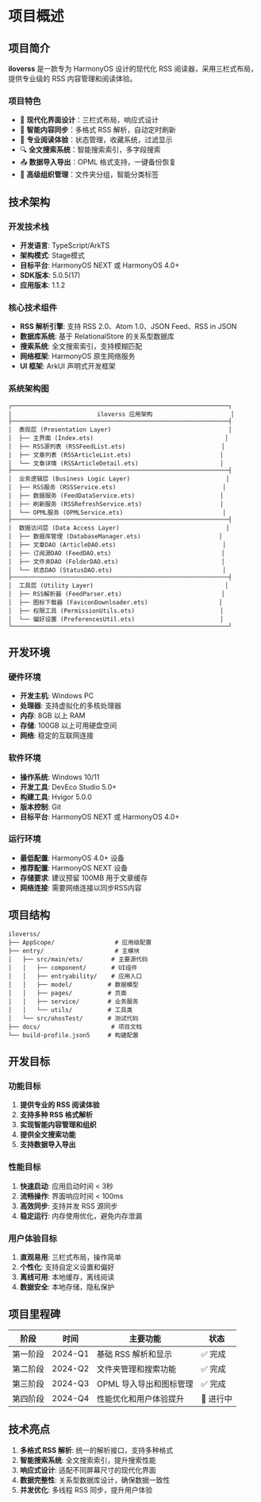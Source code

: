 # 项目概述

## 项目简介

**iloverss** 是一款专为 HarmonyOS 设计的现代化 RSS 阅读器，采用三栏式布局，提供专业级的 RSS 内容管理和阅读体验。

### 项目特色
- 🎨 **现代化界面设计**：三栏式布局，响应式设计
- 🔄 **智能内容同步**：多格式 RSS 解析，自动定时刷新
- 📖 **专业阅读体验**：状态管理，收藏系统，过滤显示
- 🔍 **全文搜索系统**：智能搜索索引，多字段搜索
- 📤 **数据导入导出**：OPML 格式支持，一键备份恢复
- 🎯 **高级组织管理**：文件夹分组，智能分类标签

## 技术架构

### 开发技术栈
- **开发语言**: TypeScript/ArkTS
- **架构模式**: Stage模式
- **目标平台**: HarmonyOS NEXT 或 HarmonyOS 4.0+
- **SDK版本**: 5.0.5(17)
- **应用版本**: 1.1.2

### 核心技术组件
- **RSS 解析引擎**: 支持 RSS 2.0、Atom 1.0、JSON Feed、RSS in JSON
- **数据库系统**: 基于 RelationalStore 的关系型数据库
- **搜索系统**: 全文搜索索引，支持模糊匹配
- **网络框架**: HarmonyOS 原生网络服务
- **UI 框架**: ArkUI 声明式开发框架

### 系统架构图
```
┌─────────────────────────────────────────────────────────────┐
│                        iloverss 应用架构                      │
├─────────────────────────────────────────────────────────────┤
│  表现层 (Presentation Layer)                                 │
│  ├── 主界面 (Index.ets)                                     │
│  ├── RSS源列表 (RSSFeedList.ets)                           │
│  ├── 文章列表 (RSSArticleList.ets)                         │
│  └── 文章详情 (RSSArticleDetail.ets)                       │
├─────────────────────────────────────────────────────────────┤
│  业务逻辑层 (Business Logic Layer)                           │
│  ├── RSS服务 (RSSService.ets)                              │
│  ├── 数据服务 (FeedDataService.ets)                        │
│  ├── 刷新服务 (RSSRefreshService.ets)                      │
│  └── OPML服务 (OPMLService.ets)                            │
├─────────────────────────────────────────────────────────────┤
│  数据访问层 (Data Access Layer)                              │
│  ├── 数据库管理 (DatabaseManager.ets)                      │
│  ├── 文章DAO (ArticleDAO.ets)                              │
│  ├── 订阅源DAO (FeedDAO.ets)                               │
│  ├── 文件夹DAO (FolderDAO.ets)                             │
│  └── 状态DAO (StatusDAO.ets)                               │
├─────────────────────────────────────────────────────────────┤
│  工具层 (Utility Layer)                                     │
│  ├── RSS解析器 (FeedParser.ets)                            │
│  ├── 图标下载器 (FaviconDownloader.ets)                    │
│  ├── 权限工具 (PermissionUtils.ets)                        │
│  └── 偏好设置 (PreferencesUtil.ets)                        │
└─────────────────────────────────────────────────────────────┘
```

## 开发环境

### 硬件环境
- **开发主机**: Windows PC
- **处理器**: 支持虚拟化的多核处理器
- **内存**: 8GB 以上 RAM
- **存储**: 100GB 以上可用硬盘空间
- **网络**: 稳定的互联网连接

### 软件环境
- **操作系统**: Windows 10/11
- **开发工具**: DevEco Studio 5.0+
- **构建工具**: Hvigor 5.0.0
- **版本控制**: Git
- **目标平台**: HarmonyOS NEXT 或 HarmonyOS 4.0+

### 运行环境
- **最低配置**: HarmonyOS 4.0+ 设备
- **推荐配置**: HarmonyOS NEXT 设备
- **存储要求**: 建议预留 100MB 用于文章缓存
- **网络连接**: 需要网络连接以同步RSS内容

## 项目结构

```
iloverss/
├── AppScope/                 # 应用级配置
├── entry/                    # 主模块
│   ├── src/main/ets/        # 主要源代码
│   │   ├── component/       # UI组件
│   │   ├── entryability/    # 应用入口
│   │   ├── model/          # 数据模型
│   │   ├── pages/          # 页面
│   │   ├── service/        # 业务服务
│   │   └── utils/          # 工具类
│   └── src/ohosTest/       # 测试代码
├── docs/                    # 项目文档
└── build-profile.json5     # 构建配置
```

## 开发目标

### 功能目标
1. **提供专业的 RSS 阅读体验**
2. **支持多种 RSS 格式解析**
3. **实现智能内容管理和组织**
4. **提供全文搜索功能**
5. **支持数据导入导出**

### 性能目标
1. **快速启动**: 应用启动时间 < 3秒
2. **流畅操作**: 界面响应时间 < 100ms
3. **高效同步**: 支持并发 RSS 源同步
4. **稳定运行**: 内存使用优化，避免内存泄漏

### 用户体验目标
1. **直观易用**: 三栏式布局，操作简单
2. **个性化**: 支持自定义设置和偏好
3. **离线可用**: 本地缓存，离线阅读
4. **数据安全**: 本地存储，隐私保护

## 项目里程碑

| 阶段 | 时间 | 主要功能 | 状态 |
|------|------|----------|------|
| 第一阶段 | 2024-Q1 | 基础 RSS 解析和显示 | ✅ 完成 |
| 第二阶段 | 2024-Q2 | 文件夹管理和搜索功能 | ✅ 完成 |
| 第三阶段 | 2024-Q3 | OPML 导入导出和图标管理 | ✅ 完成 |
| 第四阶段 | 2024-Q4 | 性能优化和用户体验提升 | 🔄 进行中 |

## 技术亮点

1. **多格式 RSS 解析**: 统一的解析接口，支持多种格式
2. **智能搜索系统**: 全文搜索索引，提升搜索性能
3. **响应式设计**: 适配不同屏幕尺寸的现代化界面
4. **数据完整性**: 关系型数据库设计，确保数据一致性
5. **并发优化**: 多线程 RSS 同步，提升用户体验 